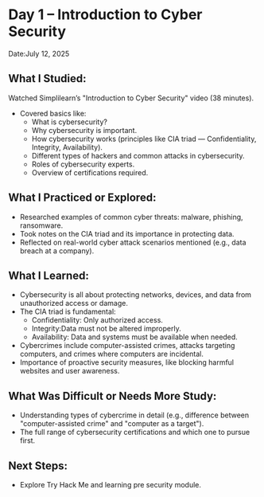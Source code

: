 
# Day 1  – Introduction to Cyber Security  
 Date:July 12, 2025

## What I Studied:  
Watched Simplilearn’s "Introduction to Cyber Security" video (38 minutes).  
- Covered basics like:  
  - What is cybersecurity?  
  - Why cybersecurity is important.  
  - How cybersecurity works (principles like CIA triad — Confidentiality, Integrity, Availability).
  - Different types of hackers and common attacks in cybersecurity. 
  - Roles of cybersecurity experts.  
  - Overview of certifications required.

## What I Practiced or Explored:  
- Researched examples of common cyber threats: malware, phishing, ransomware.  
- Took notes on the CIA triad and its importance in protecting data.  
- Reflected on real-world cyber attack scenarios mentioned (e.g., data breach at a company).

## What I Learned:  
- Cybersecurity is all about protecting networks, devices, and data from unauthorized access or damage.  
- The CIA triad is fundamental:  
  - Confidentiality: Only authorized access.  
  - Integrity:Data must not be altered improperly.  
  - Availability: Data and systems must be available when needed.  
- Cybercrimes include computer-assisted crimes, attacks targeting computers, and crimes where computers are incidental.  
- Importance of proactive security measures, like blocking harmful websites and user awareness.

## What Was Difficult or Needs More Study:  
- Understanding types of cybercrime in detail (e.g., difference between "computer-assisted crime" and "computer as a target").  
- The full range of cybersecurity certifications and which one to pursue first.

## Next Steps:  
- Explore Try Hack Me and learning pre security module.
